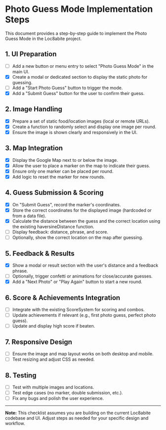 # Photo Guess Mode Implementation Steps

This document provides a step-by-step guide to implement the Photo Guess Mode in the Loc8abite project.

## 1. UI Preparation
- [ ] Add a new button or menu entry to select "Photo Guess Mode" in the main UI.
- [x] Create a modal or dedicated section to display the static photo for guessing.
- [ ] Add a "Start Photo Guess" button to trigger the mode.
- [x] Add a "Submit Guess" button for the user to confirm their guess.

## 2. Image Handling
- [x] Prepare a set of static food/location images (local or remote URLs).
- [x] Create a function to randomly select and display one image per round.
- [x] Ensure the image is shown clearly and responsively in the UI.

## 3. Map Integration
- [x] Display the Google Map next to or below the image.
- [x] Allow the user to place a marker on the map to indicate their guess.
- [x] Ensure only one marker can be placed per round.
- [x] Add logic to reset the marker for new rounds.

## 4. Guess Submission & Scoring
- [x] On "Submit Guess", record the marker's coordinates.
- [x] Store the correct coordinates for the displayed image (hardcoded or from a data file).
- [x] Calculate the distance between the guess and the correct location using the existing haversineDistance function.
- [ ] Display feedback: distance, phrase, and score.
- [ ] Optionally, show the correct location on the map after guessing.

## 5. Feedback & Results
- [x] Show a modal or result section with the user's distance and a feedback phrase.
- [ ] Optionally, trigger confetti or animations for close/accurate guesses.
- [x] Add a "Next Photo" or "Play Again" button to start a new round.

## 6. Score & Achievements Integration
- [ ] Integrate with the existing ScoreSystem for scoring and combos.
- [ ] Update achievements if relevant (e.g., first photo guess, perfect photo guess).
- [ ] Update and display high score if beaten.

## 7. Responsive Design
- [ ] Ensure the image and map layout works on both desktop and mobile.
- [ ] Test resizing and adjust CSS as needed.

## 8. Testing
- [ ] Test with multiple images and locations.
- [ ] Test edge cases (no marker, double submission, etc.).
- [ ] Fix any bugs and polish the user experience.

---

**Note:** This checklist assumes you are building on the current Loc8abite codebase and UI. Adjust steps as needed for your specific design and workflow.
